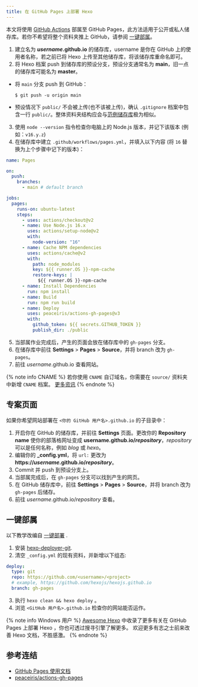 ```yaml
---
title: 在 GitHub Pages 上部署 Hexo
---
```


本文将使用 [GitHub Actions](https://docs.github.com/en/actions) 部属至 GitHub Pages，此方法适用于公开或私人储存库。若你不希望将整个资料夹推上 GitHub，请参阅 [一键部属](#一键部属)。

1. 建立名为 <b>_username_.github.io</b> 的储存库，username 是你在 GitHub 上的使用者名称，若之前已将 Hexo 上传至其他储存库，将该储存库重命名即可。
2. 将 Hexo 档案 push 到储存库的预设分支，预设分支通常名为 **main**，旧一点的储存库可能名为 **master**。

- 将 `main` 分支 push 到 GitHub：

  ```
  $ git push -u origin main
  ```

- 预设情况下 `public/` 不会被上传(也不该被上传)，确认 `.gitignore` 档案中包含一行 `public/`。整体资料夹结构应会与[范例储存库](https://github.com/hexojs/hexo-starter)极为相似。

3. 使用 `node --version` 指令检查你电脑上的 Node.js 版本，并记下该版本 (例如：`v16.y.z`)
4. 在储存库中建立 `.github/workflows/pages.yml`，并填入以下内容 (将 `16` 替换为上个步骤中记下的版本)：

```yml .github/workflows/pages.yml
name: Pages

on:
  push:
    branches:
      - main # default branch

jobs:
  pages:
    runs-on: ubuntu-latest
    steps:
      - uses: actions/checkout@v2
      - name: Use Node.js 16.x
        uses: actions/setup-node@v2
        with:
          node-version: "16"
      - name: Cache NPM dependencies
        uses: actions/cache@v2
        with:
          path: node_modules
          key: ${{ runner.OS }}-npm-cache
          restore-keys: |
            ${{ runner.OS }}-npm-cache
      - name: Install Dependencies
        run: npm install
      - name: Build
        run: npm run build
      - name: Deploy
        uses: peaceiris/actions-gh-pages@v3
        with:
          github_token: ${{ secrets.GITHUB_TOKEN }}
          publish_dir: ./public
```
5. 当部属作业完成后，产生的页面会放在储存库中的 `gh-pages` 分支。
6. 在储存库中前往 **Settings** > **Pages** > **Source**，并将 branch 改为 `gh-pages`。
7. 前往 _username_.github.io 查看网站。

{% note info CNAME %}
若你使用 `CNAME` 自订域名，你需要在 `source/` 资料夹中新增 `CNAME` 档案。 [更多资讯](https://docs.github.com/en/pages/configuring-a-custom-domain-for-your-github-pages-site/managing-a-custom-domain-for-your-github-pages-site)
{% endnote %}

## 专案页面

如果你希望网站部署在 `<你的 GitHub 用户名>.github.io` 的子目录中：

1. 开启你在 GitHub 的储存库，并前往 **Settings** 页面。更改你的 **Repository name** 使你的部落格网址变成 <b>username.github.io/_repository_</b>，_repository_ 可以是任何名称，例如 _blog_ 或 _hexo_。
2. 编辑你的 **\_config.yml**，将 `url:` 更改为 <b>https://_username_.github.io/_repository_</b>。
3. Commit 并 push 到预设分支上。
4. 当部属完成后，在 `gh-pages` 分支可以找到产生的网页。
5. 在 GitHub 储存库中，前往 **Settings** > **Pages** > **Source**，并将 branch 改为 `gh-pages` 后储存。
6. 前往 _username_.github.io/_repository_ 查看。

## 一键部属

以下教学改编自 [一键部署](/docs/one-command-deployment) .

1. 安装 [hexo-deployer-git](https://github.com/hexojs/hexo-deployer-git).
2. 清空 `_config.yml` 的现有资料，并新增以下组态:

```yml
deploy:
  type: git
  repo: https://github.com/<username>/<project>
  # example, https://github.com/hexojs/hexojs.github.io
  branch: gh-pages
```

3. 执行 `hexo clean && hexo deploy` 。
4. 浏览 `<GitHub 用户名>.github.io` 检查你的网站能否运作。

{% note info Windows 用户 %}
[Awesome Hexo](https://github.com/hexojs/awesome-hexo) 中收录了更多有关在 GitHub Pages 上部署 Hexo ，你也可透过搜寻引擎了解更多。
欢迎更多有志之士前来改善 Hexo 文档，不胜感激。
{% endnote %}

## 参考连结

- [GitHub Pages 使用文档](https://help.github.com/categories/github-pages-basics/)
- [peaceiris/actions-gh-pages](https://github.com/marketplace/actions/github-pages-action)